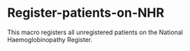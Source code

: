 # Register-patients-on-NHR

This macro registers all unregistered patients on the National Haemoglobinopathy Register.
